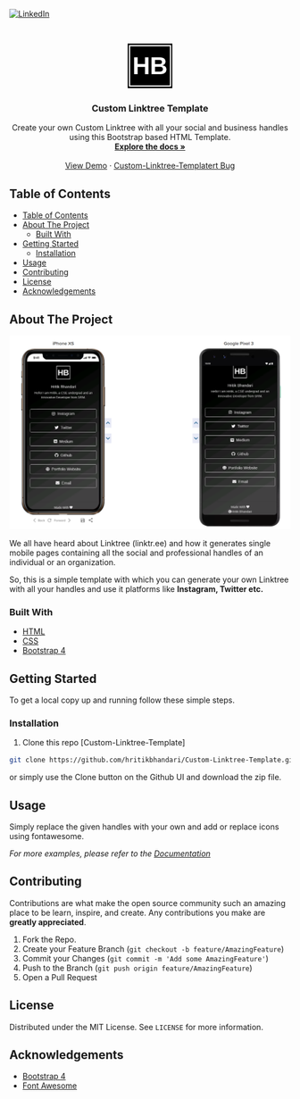
[![LinkedIn][linkedin-shield]][linkedin-url]



<!-- PROJECT LOGO -->
<br />
<p align="center">
  <a href="https://github.com/hritikbhandari/Custom-Linktree-Template">
    <img src="favicon.png" alt="Logo" width="80" height="80">
  </a>

  <h3 align="center">Custom Linktree Template</h3>

  <p align="center">
    Create your own Custom Linktree with all your social and business handles using this Bootstrap based HTML Template.
    <br />
    <a href="https://github.com/hritikbhandari/Custom-Linktree-Template"><strong>Explore the docs »</strong></a>
    <br />
    <br />
    <a href="https://hritikbhandari.github.io/Custom-Linktree-Template/">View Demo</a>
    ·
    <a href="https://github.com/hritikbhandari/Custom-Linktree-Template/issues">Custom-Linktree-Templatert Bug</a>
    
  </p>
</p>



<!-- TABLE OF CONTENTS -->
## Table of Contents

- [Table of Contents](#table-of-contents)
- [About The Project](#about-the-project)
  - [Built With](#built-with)
- [Getting Started](#getting-started)
  - [Installation](#installation)
- [Usage](#usage)
- [Contributing](#contributing)
- [License](#license)
- [Acknowledgements](#acknowledgements)


<!-- ABOUT THE PROJECT -->
## About The Project

<img src="img/test.png" >

We all have heard about Linktree (linktr.ee) and how it generates single mobile pages containing all the social and professional handles of an individual or an organization. 

So, this is a simple template with which you can generate your own Linktree with all your handles and use it platforms like <strong> Instagram, Twitter etc.</strong>



### Built With

* [HTML]()
* [CSS]()
* [Bootstrap 4]()



<!-- GETTING STARTED -->
## Getting Started

To get a local copy up and running follow these simple steps.


### Installation
 
1. Clone this repo [Custom-Linktree-Template]
```sh
git clone https://github.com/hritikbhandari/Custom-Linktree-Template.git
```

or simply use the Clone button on the Github UI and download the zip file.



<!-- USAGE EXAMPLES -->
## Usage

Simply replace the given handles with your own and add or replace icons using fontawesome.

_For more examples, please refer to the [Documentation](https://getbootstrap.com)_





<!-- CONTRIBUTING -->
## Contributing

Contributions are what make the open source community such an amazing place to be learn, inspire, and create. Any contributions you make are **greatly appreciated**.

1. Fork the Repo.
2. Create your Feature Branch (`git checkout -b feature/AmazingFeature`)
3. Commit your Changes (`git commit -m 'Add some AmazingFeature'`)
4. Push to the Branch (`git push origin feature/AmazingFeature`)
5. Open a Pull Request



<!-- LICENSE -->
## License

Distributed under the MIT License. See `LICENSE` for more information.





<!-- ACKNOWLEDGEMENTS -->
## Acknowledgements
* [Bootstrap 4]()
* [Font Awesome]()





<!-- MARKDOWN LINKS & IMAGES -->
<!-- https://www.markdownguide.org/basic-syntax/#reference-style-links -->



[linkedin-shield]: https://img.shields.io/badge/-LinkedIn-black.svg?style=flat-square&logo=linkedin&colorB=555
[linkedin-url]: https://linkedin.com/in/hritikbhandari

